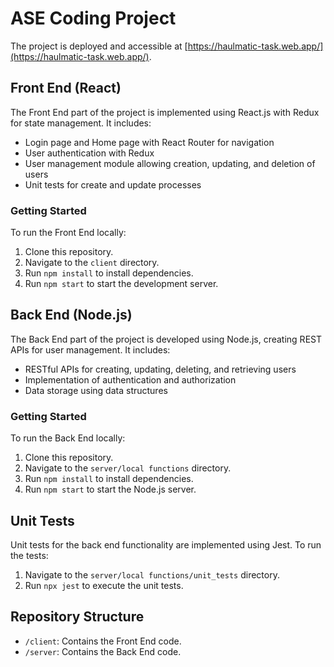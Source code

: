 # ASE Coding Project

The project is deployed and accessible at [https://haulmatic-task.web.app/](https://haulmatic-task.web.app/).


## Front End (React)

The Front End part of the project is implemented using React.js with Redux for state management. It includes:

- Login page and Home page with React Router for navigation
- User authentication with Redux
- User management module allowing creation, updating, and deletion of users
- Unit tests for create and update processes

### Getting Started

To run the Front End locally:

1. Clone this repository.
2. Navigate to the `client` directory.
3. Run `npm install` to install dependencies.
4. Run `npm start` to start the development server.

## Back End (Node.js)

The Back End part of the project is developed using Node.js, creating REST APIs for user management. It includes:

- RESTful APIs for creating, updating, deleting, and retrieving users
- Implementation of authentication and authorization
- Data storage using data structures

### Getting Started

To run the Back End locally:

1. Clone this repository.
2. Navigate to the `server/local functions` directory.
3. Run `npm install` to install dependencies.
4. Run `npm start` to start the Node.js server.

## Unit Tests

Unit tests for the back end functionality are implemented using Jest. To run the tests:

1. Navigate to the `server/local functions/unit_tests` directory.
2. Run `npx jest` to execute the unit tests.

## Repository Structure

- `/client`: Contains the Front End code.
- `/server`: Contains the Back End code.


